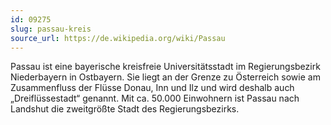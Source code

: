 ```yaml
---
id: 09275
slug: passau-kreis
source_url: https://de.wikipedia.org/wiki/Passau
---
```


Passau ist eine bayerische kreisfreie Universitätsstadt im Regierungsbezirk Niederbayern in Ostbayern. Sie liegt an der Grenze zu Österreich sowie am Zusammenfluss der Flüsse Donau, Inn und Ilz und wird deshalb auch „Dreiflüssestadt“ genannt. Mit ca. 50.000 Einwohnern ist Passau nach Landshut die zweitgrößte Stadt des Regierungsbezirks.
